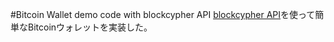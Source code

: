 #Bitcoin Wallet demo code with blockcypher API
[blockcypher API](https://www.blockcypher.com/)を使って簡単なBitcoinウォレットを実装した。 
